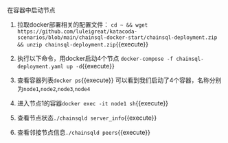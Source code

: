 在容器中启动节点

1. 拉取docker部署相关的配置文件：
`cd ~ && wget https://github.com/luleigreat/katacoda-scenarios/blob/main/chainsql-docker-start/chainsql-deployment.zip && unzip chainsql-deployment.zip`{{execute}}

2. 执行以下命令，用docker启动4个节点
`docker-compose -f chainsql-deployment.yaml up -d`{{execute}}

3. 查看容器列表`docker ps`{{execute}} 可以看到我们启动了4个容器，名称分别为`node1`,`node2`,`node3`,`node4`

4. 进入节点1的容器`docker exec -it node1 sh`{{execute}}

5. 查看节点状态`./chainsqld server_info`{{execute}}
 
6. 查看邻接节点信息`./chainsqld peers`{{execute}}